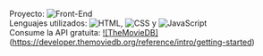 Proyecto: ![Front-End](https://img.shields.io/badge/Front-End%20-%20green)
</br>
Lenguajes utilizados: ![HTML](https://img.shields.io/badge/HMTL%20-%20blue), ![CSS](https://img.shields.io/badge/CSS%20-%20orange) y ![JavaScript](https://img.shields.io/badge/JavaScript%20-%20Yellow)
</br>
Consume la API gratuita: [![TheMovieDB]](https://img.shields.io/badge/TheMovieDB%20-%20Pink)(https://developer.themoviedb.org/reference/intro/getting-started)
